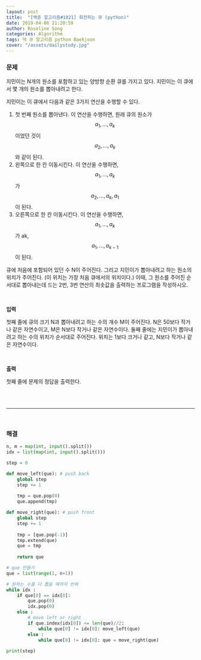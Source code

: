 ```yaml
---
layout: post
title:  "[백준 알고리즘#1021] 회전하는 큐 (python)"
date: 2019-04-06 21:20:59
author: Roseline Song
categories: Algorithm
tags: 덱 큐 알고리즘 python Baekjoon
cover: "/assets/dailystudy.jpg"
---
```


### 문제 

지민이는 N개의 원소를 포함하고 있는 양방향 순환 큐를 가지고 있다. 지민이는 이 큐에서 몇 개의 원소를 뽑아내려고 한다.

지민이는 이 큐에서 다음과 같은 3가지 연산을 수행할 수 있다.



1. 첫 번째 원소를 뽑아낸다. 이 연산을 수행하면, 원래 큐의 원소가 $$a_1, ..., a_k$$이었던 것이 $$a_2, ..., a_k$$와 같이 된다.
2. 왼쪽으로 한 칸 이동시킨다. 이 연산을 수행하면, $$a_1, ..., a_k$$가 $$a_2, ..., a_k, a_1$$이 된다.
3. 오른쪽으로 한 칸 이동시킨다. 이 연산을 수행하면, $$a_1, ..., a_k$$가 ak, $$a_1, ..., a_{k-1}$$이 된다.

큐에 처음에 포함되어 있던 수 N이 주어진다. 그리고 지민이가 뽑아내려고 하는 원소의 위치가 주어진다. (이 위치는 가장 처음 큐에서의 위치이다.) 이때, 그 원소를 주어진 순서대로 뽑아내는데 드는 2번, 3번 연산의 최솟값을 출력하는 프로그램을 작성하시오.

<br>

**입력**

첫째 줄에 큐의 크기 N과 뽑아내려고 하는 수의 개수 M이 주어진다. N은 50보다 작거나 같은 자연수이고, M은 N보다 작거나 같은 자연수이다. 둘째 줄에는 지민이가 뽑아내려고 하는 수의 위치가 순서대로 주어진다. 위치는 1보다 크거나 같고, N보다 작거나 같은 자연수이다.

<br>

**출력**

첫째 줄에 문제의 정답을 출력한다.

<br>
<br>

<hr>

<br>


### 해결

```python
n, m = map(int, input().split())
idx = list(map(int, input().split()))

step = 0 

def move_left(que): # push back
    global step
    step += 1
    
    tmp = que.pop(0)
    que.append(tmp)

def move_right(que): # push front
    global step
    step += 1
    
    tmp = [que.pop(-1)]
    tmp.extend(que)
    que = tmp
    
    return que

# que 만들기 
que = list(range(1, n+1))

# 원하는 수를 다 뽑을 때까지 반복
while idx : 
    if que[0] == idx[0]: 
        que.pop(0)
        idx.pop(0)
    else : 
        # move left or right 
        if que.index(idx[0]) <= len(que)//2:
            while que[0] != idx[0]: move_left(que)
        else : 
            while que[0] != idx[0]: que = move_right(que)
                
print(step)
```

<br>
<br>
